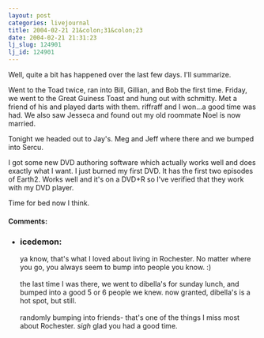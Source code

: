 ```yaml
---
layout: post
categories: livejournal
title: 2004-02-21 21&colon;31&colon;23
date: 2004-02-21 21:31:23
lj_slug: 124901
lj_id: 124901
---
```

Well, quite a bit has happened over the last few days. I'll summarize.  



Went to the Toad twice, ran into Bill, Gillian, and Bob the first time. Friday, we went to the Great Guiness Toast and hung out with schmitty. Met a friend of his and played darts with them. riffraff and I won...a good time was had. We also saw Jesseca and found out my old roommate Noel is now married.  



Tonight we headed out to Jay's. Meg and Jeff where there and we bumped into Sercu.  



I got some new DVD authoring software which actually works well and does exactly what I want. I just burned my first DVD. It has the first two episodes of Earth2. Works well and it's on a DVD+R so I've verified that they work with my DVD player.  



Time for bed now I think.


<div id="comments"><h4>Comments:</h4><div class="lj-comments"><ul>
<li><h3>icedemon: </h3>
<a id="comment-191"></a>
<p>ya know, that's what I loved about living in Rochester. No matter where you go, you always seem to bump into people you know. :) <br>
<br>
the last time I was there, we went to dibella's for sunday lunch, and bumped into a good 5 or 6 people we knew. now granted, dibella's is a hot spot, but still. <br>
<br>
randomly bumping into friends- that's one of the things I miss most about Rochester. <em>sigh</em> glad you had a good time.</p>
</li>
</ul></div></div>
